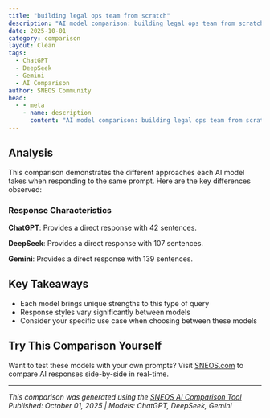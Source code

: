 ```yaml
---
title: "building legal ops team from scratch"
description: "AI model comparison: building legal ops team from scratch..."
date: 2025-10-01
category: comparison
layout: Clean
tags:
  - ChatGPT
  - DeepSeek
  - Gemini
  - AI Comparison
author: SNEOS Community
head:
  - - meta
    - name: description
      content: "AI model comparison: building legal ops team from scratch..."
---
```


<ChatComparison
  title="building legal ops team from scratch"
  prompt="building legal ops team from scratch"
  :responses='{
    "ChatGPT": "Building a legal operations (legal ops) team from scratch is a strategic move to improve efficiency, manage legal spend, implement technology, and support your legal department\u0027s goals more effectively. Here\u2019s a step-by-step guide to help you build a successful legal ops team:\n\n### 1. Understand the Role and Scope of Legal Ops\nLegal operations professionals typically focus on:\n- Budgeting and financial management\n- Vendor and contract management\n- Process optimization and workflow management\n- Technology implementation and management (e.g., contract lifecycle management, e-billing)\n- Data analytics and reporting\n- Matter management\n- Compliance support\n- Cross-functional collaboration\n\nUnderstanding these functions will help you define your team\u2019s goals and structure.\n\n### 2. Define Objectives and Scope\n- Identify pain points within your current legal function that legal ops can address.\n- Set clear objectives (e.g., reduce legal spend by X%, implement new legal tech, improve contract turnaround time).\n- Determine which legal ops functions are most critical based on your company size, industry, and current maturity level.\n\n### 3. Get Executive Buy-In and Budget Approval\n- Present a business case to leadership emphasizing the ROI of legal ops (cost savings, efficiency gains, risk reduction).\n- Secure adequate budget for headcount, technology, and training.\n\n### 4. Design the Team Structure\nDepending on your budget and needs, you might start with a small team or even a single hire:\n\nPossible roles:\n- **Legal Operations Manager/Director**: Oversees the team and leads projects.\n- **Legal Project Manager**: Focuses on process and workflow improvements.\n- **Contract Manager/Administrator**: Manages contract lifecycle and repository.\n- **Data Analyst**: Manages metrics, KPIs, and reporting.\n- **Technology Specialist**: Manages legal tech tools and user training.\n- Vendor Manager: Coordinates outside counsel and service providers.\n\nFor a startup or small legal department, a generalist legal ops manager may cover multiple roles.\n\n### 5. Recruit the Right Talent\n- Identify candidates with a mix of legal understanding, business acumen, technology skills, and project management experience.\n- Consider backgrounds in law firms, in-house legal, consulting, or operations roles.\n\n### 6. Implement Key Processes and Tools\n- Evaluate and implement legal technology (e.g., contract lifecycle management, e-billing, matter management systems).\n- Establish standardized processes for intake, contracts, vendor management, and budgeting.\n- Develop KPIs and reporting dashboards to measure performance and outcomes.\n\n### 7. Foster Collaboration and Communication\n- Integrate legal ops as a strategic partner within the legal team.\n- Work closely with finance, procurement, IT, and business units.\n- Provide training and support to legal staff on new tools and processes.\n\n### 8. Continuous Improvement\n- Regularly collect feedback and data to identify areas for improvement.\n- Stay updated on legal ops trends, tools, and best practices.\n- Scale the team and capabilities as company needs evolve.\n\n---\n\n### Additional Resources\n- Legal Ops Network (.community)\n- CLOC (Corporate Legal Operations Consortium)\n- Legal Operations LinkedIn groups and forums\n- Books such as \u201CTomorrow\u2019s Lawyers\u201D by Richard Susskind, or \u201CLegal Operations: A Primer\u201D\n\n---\n\nIf you want, I can help you draft a hiring plan, technology evaluation criteria, or a sample roadmap for your legal ops team. Just let me know!",
    "DeepSeek": "Of course. Building a Legal Operations team from scratch is a strategic initiative that transforms the legal department from a reactive cost center into a proactive, efficient, and data-driven business partner.\n\nHere is a comprehensive, step-by-step guide to building your Legal Ops function from the ground up.\n\n### **Phase 1: Foundation \u0026 Strategy (The \u0022Why\u0022 and \u0022What\u0022)**\n\nBefore you hire a single person, you must lay the strategic groundwork. This phase is about defining your mission and securing buy-in.\n\n**1. Define the \u0022Why\u0022: Articulate the Business Case**\nYou need to answer one question for leadership: **Why are we investing in Legal Ops?**\n*   **Pain Points:** Document the current inefficiencies. Are contracts taking too long? Is outside counsel spending out of control? Are sales teams frustrated with the legal process?\n*   **Value Proposition:** Frame the benefits in business terms:\n    *   **Cost Savings:** Reduce outside counsel spend, manage budgets.\n    *   **Efficiency \u0026 Speed:** Faster contract cycles, quicker response times.\n    *   **Risk Reduction:** Better compliance, centralized records, improved security.\n    *   **Scalability:** Enabling the legal team to support business growth without linearly increasing headcount.\n\n**2. Secure Executive Sponsorship**\nYou need a champion, typically the General Counsel (GC) or CFO. Present your business case to them. Their support is critical for budget, authority, and organizational change.\n\n**3. Conduct a Baseline Assessment**\nYou can\u0027t measure improvement if you don\u0027t know your starting point. Conduct an informal or formal assessment of the current state:\n*   **Technology:** What tools are being used (if any)? Spreadsheets, shared drives, individual email accounts?\n*   **Processes:** Map out key workflows (e.g., contract lifecycle, NDA process, litigation hold).\n*   **Spend:** Gather data on outside counsel and software spend.\n*   **Pain Points:** Interview legal team members and their primary internal clients (Sales, Finance, HR).\n\n**4. Develop a Charter \u0026 Initial Roadmap**\nCreate a simple document that defines:\n*   **Mission Statement:** \u0022To enable the legal department to deliver efficient, scalable, and high-quality legal services through technology, process improvement, and strategic management.\u0022\n*   **Initial Scope \u0026 Priorities:** You can\u0027t do everything at once. Common starting points are:\n    *   **Technology Implementation** (e.g., a Contract Lifecycle Management - CLM - tool)\n    *   **Outside Counsel Management** (billing guidelines, rate negotiation)\n    *   **Knowledge Management** (centralizing templates and playbooks)\n*   **Key Performance Indicators (KPIs):** How will you measure success? (e.g., reduced contract turnaround time, 10% savings on outside counsel spend).\n\n---\n\n### **Phase 2: Team Structure \u0026 Hiring (The \u0022Who\u0022)**\n\nStart small and focused. The first hire is the most critical.\n\n**1. The First Hire: The Legal Operations Professional**\nThis is often a individual contributor (IC) role, but it requires a strategic mindset. Look for:\n*   **Core Skills:** Project management, process improvement, data analysis, and technology aptitude.\n*   **Key Traits:** Proactive, influencer, problem-solver, and business-oriented.\n*   **Experience:** 3-7 years in legal ops, management consulting, or a similar operational role within a law firm or corporate legal department.\n*   **Title:** Legal Operations Manager, Senior Legal Operations Specialist.\n\n**2. Evolving the Team Structure**\nAs the function proves its value, the team can grow. A common progression looks like this:\n\n| Team Size | Typical Roles \u0026 Focus Areas |\n| :--- | :--- |\n| **Team of 1** | **Legal Ops Manager** (a \u0022jack-of-all-trades\u0022 focusing on tech, outside counsel, and key projects). |\n| **Team of 2-3** | Add **Specialists**: \u003Cbr\u003E\u2022 **Legal Ops Analyst** (data, reporting, billing) \u003Cbr\u003E\u2022 **Legal Tech Specialist** (system administration, integrations). |\n| **Mature Team (4\u002B)** | Add **Leaders \u0026 Deep Specialists**: \u003Cbr\u003E\u2022 **Director/Head of Legal Ops** (strategy, budget) \u003Cbr\u003E\u2022 **Knowledge Manager** \u003Cbr\u003E\u2022 **Specialist for IP, Litigation, or Compliance Ops.** |\n\n---\n\n### **Phase 3: Execution \u0026 Quick Wins (The \u0022How\u0022)**\n\nThis is where you build credibility by delivering tangible results.\n\n**1. Pursue \u0022Low-Hanging Fruit\u0022**\nIdentify projects that can be completed quickly with high impact.\n*   **Implement an e-Signature tool** (e.g., DocuSign, Adobe Sign).\n*   **Create a self-service NDA process** with a standardized template and a simple intake form.\n*   **Negotiate outside counsel guidelines** and enforce them through the e-billing system.\n*   **Centralize key legal templates** in a single, accessible location (e.g., SharePoint).\n\n**2. Tackle Your First Major Project**\nThis is often the implementation of a core technology system.\n*   **Common First System:** **Contract Lifecycle Management (CLM)** or **e-Billing/Matter Management**.\n*   **Approach:** Use a rigorous project management methodology.\n    1.  **Vendor Selection:** Create a RFP, demo vendors, check references.\n    2.  **Implementation:** Plan for configuration, data migration, and integrations.\n    3.  **Change Management:** This is crucial! Train users, create support materials, and communicate the benefits.\n\n**3. Establish Governance \u0026 Communication**\n*   **Create a Legal Ops \u0022Steering Committee\u0022** with key stakeholders from Legal, Sales, and Finance.\n*   **Publish a quarterly newsletter** or updates on your progress, wins, and new resources available.\n\n---\n\n### **Phase 4: Scaling \u0026 Maturing the Function**\n\nOnce the foundation is solid, you can expand your scope and sophistication.\n\n**1. Expand Technology Stack**\n*   **Entity Management:** For corporate governance and subsidiary management.\n*   **eDiscovery \u0026 Litigation Hold** tools.\n*   **IP Management** software.\n*   **Legal Hold** technology.\n\n**2. Deepen Analytics \u0026 Reporting**\nMove from basic reporting to predictive analytics.\n*   **Spend Analytics:** Predict future legal spend by matter type.\n*   **Workload Analytics:** Identify bottlenecks and justify internal headcount needs.\n*   **Business Intelligence Dashboards:** Provide the GC with a real-time view of the department\u0027s health and impact.\n\n**3. Formalize Processes \u0026 Knowledge**\n*   **Develop a formal Knowledge Management (KM) strategy.**\n*   **Create detailed playbooks** for common legal requests (e.g., sales contracts, vendor agreements).\n*   **Implement a robust intake process** for all legal requests, likely via your matter management or CLM system.\n\n**4. Focus on Strategic Impact**\n*   **Alternative Fee Arrangements (AFAs):** Move beyond hourly billing with outside counsel.\n*   **Team Training \u0026 Development:** Upskilling the legal team on new processes and technology.\n*   **Cross-Functional Collaboration:** Work with Finance on budgeting, IT on security, and HR on compliance.\n\n---\n\n### **Common Pitfalls to Avoid**\n\n*   **Trying to Boil the Ocean:** Don\u0027t take on too many projects at once. Start with 1-2 key priorities.\n*   **Skipping Change Management:** A new tool is useless if no one adopts it. Spend as much time on people as you do on technology.\n*   **Working in a Silo:** Legal Ops exists to serve the legal team *and* its clients. Constantly gather feedback from both.\n*   **Neglecting Data Integrity:** \u0022Garbage in, garbage out.\u0022 Ensure your systems have clean, reliable data from the start.\n*   **Under-Communicating:** Regularly report on your progress and, just as importantly, your successes.\n\nBuilding a Legal Ops team is a journey. By starting with a strong strategic foundation, delivering quick wins, and scaling thoughtfully, you will build an indispensable function that drives true business value.",
    "Gemini": "Okay, building a legal ops team from scratch is an exciting but challenging project! Here\u0027s a breakdown of how to approach it, covering key steps, considerations, and best practices:\n\n**I.  Understanding the Need \u0026 Defining the Vision**\n\n*   **1.  Assess Current State \u0026 Pain Points:**\n    *   **Legal Department Review:**  Thoroughly understand how the current legal department functions.  Document processes, workflows, technologies used, and pain points.\n    *   **Stakeholder Interviews:** Talk to lawyers, paralegals, and other stakeholders (Finance, Sales, IT, HR, etc.) to identify their challenges working with Legal.  Ask questions like:\n        *   What\u0027s the biggest time-waster in your day-to-day?\n        *   Where do you see the most bottlenecks in legal processes?\n        *   What information do you need from Legal that\u0027s hard to get?\n        *   What technology tools do you think would improve Legal\u0027s efficiency?\n        *   What are the highest priority areas of concern related to compliance, risk management, or other legal matters?\n    *   **Data Analysis:**  If possible, look at existing data (e.g., contract turnaround times, volume of legal requests, litigation spend). This will provide quantifiable evidence of problems.\n*   **2. Define the Vision \u0026 Goals:**\n    *   **What problem(s) are you trying to solve?** This is the most important question.\n    *   **What will \u0022success\u0022 look like in 1 year, 3 years, 5 years?** Be specific. (e.g., \u0022Reduce contract turnaround time by 30%,\u0022 \u0022Implement a centralized contract management system,\u0022 \u0022Improve legal data visibility to management\u0022).\n    *   **Identify Key Performance Indicators (KPIs):**  How will you measure progress towards your goals?  Examples:\n        *   Contract Cycle Time\n        *   Legal Spend (total and by category)\n        *   Number of legal requests handled per month/quarter\n        *   Employee satisfaction with legal services\n        *   Compliance training completion rates\n        *   Number of active litigation matters\n        *   Risk score / level across the organization\n    *   **Define the Scope:** What areas will Legal Ops cover? (See potential responsibilities below).\n\n**II. Defining Scope, Responsibilities \u0026 Skills**\n\nLegal Operations is a broad function.  Prioritize based on your organization\u0027s needs.  Common areas of responsibility include:\n\n*   **A. Technology Management:**\n    *   **Selecting, Implementing, and Managing Legal Tech:** Contract Lifecycle Management (CLM), e-Billing, matter management, eDiscovery, knowledge management, legal research, AI-powered tools.\n    *   **Integrations:** Ensuring legal tech integrates with other enterprise systems (e.g., CRM, ERP, HRIS).\n    *   **Training and Support:**  Providing training to legal staff on new technologies.\n*   **B. Financial Management:**\n    *   **Budgeting and Forecasting:** Developing and managing the legal department budget.\n    *   **Outside Counsel Management:**  Developing and enforcing billing guidelines, negotiating rates, managing accruals.\n    *   **Invoice Review and Approval:**  Streamlining the invoice review process.\n    *   **Spend Analysis:**  Analyzing legal spend to identify cost-saving opportunities.\n*   **C. Knowledge Management:**\n    *   **Creating and Maintaining a Legal Knowledge Base:**  Centralizing legal documents, templates, and policies.\n    *   **Developing Training Materials:**  Creating training programs on legal topics for employees.\n    *   **Improving Information Access:**  Making it easier for legal staff to find the information they need.\n*   **D. Vendor Management:**\n    *   **Selecting and Managing Legal Vendors:** eDiscovery providers, contract attorneys, legal research services, etc.\n    *   **Negotiating Contracts:**  Ensuring favorable terms with vendors.\n    *   **Performance Monitoring:**  Tracking vendor performance against agreed-upon metrics.\n*   **E. Data Analytics and Reporting:**\n    *   **Collecting and Analyzing Legal Data:**  Tracking KPIs, identifying trends, and providing insights to management.\n    *   **Developing Reports and Dashboards:**  Communicating legal data effectively.\n*   **F. Process Improvement:**\n    *   **Identifying and Streamlining Legal Processes:**  Mapping current processes, identifying bottlenecks, and implementing improvements.\n    *   **Developing Standard Operating Procedures (SOPs):**  Documenting best practices.\n*   **G. Project Management:**\n    *   **Managing Legal Projects:**  Leading cross-functional projects involving legal.\n*   **H. Legal Intake and Triage:**\n    *   **Centralizing Legal Requests:**  Creating a single point of entry for all legal matters.\n    *   **Triage and Assignment:**  Routing requests to the appropriate legal resources.\n*   **I. Compliance:**\n    *   **Supporting Compliance Programs:** Implementing and managing compliance programs related to data privacy, anti-corruption, etc.\n\n**III. Staffing \u0026 Structure**\n\n*   **1. Determine the Right Organizational Structure:**\n    *   **Centralized vs. Decentralized:** Will Legal Ops be centralized within the legal department or embedded within business units?  A centralized model is typically easier to manage in the beginning.\n    *   **Reporting Structure:**  Who will Legal Ops report to?  Typically, the General Counsel or a Deputy General Counsel.\n*   **2. Prioritize Key Hires:**\n    *   **Start with a Legal Ops Leader:** This person will be responsible for building the team, setting the strategy, and driving initiatives. Look for someone with experience in legal operations, project management, and change management.  This leader should have strong influencing skills and the ability to work with many stakeholders.\n    *   **Initial Team:**  Depending on your budget and priorities, consider these initial roles:\n        *   **Legal Operations Manager:**  Handles day-to-day operations, manages projects, and implements process improvements.\n        *   **Legal Analyst:**  Collects and analyzes data, develops reports, and provides insights.\n        *   **Technology Specialist:**  Manages legal tech platforms and provides technical support.\n*   **3. Define Roles and Responsibilities:**  Create clear job descriptions that outline the responsibilities, skills, and qualifications required for each role.\n*   **4.  Essential Skills:**\n    *   **Project Management:**  Critical for implementing initiatives and managing projects effectively.\n    *   **Process Improvement:**  Experience with methodologies like Lean, Six Sigma, or similar.\n    *   **Data Analysis:**  Ability to collect, analyze, and interpret data to identify trends and opportunities.\n    *   **Technology Proficiency:**  Familiarity with legal tech platforms and a willingness to learn new technologies.\n    *   **Communication and Collaboration:**  Strong communication skills and the ability to work effectively with lawyers, business stakeholders, and vendors.\n    *   **Financial Management:** Understanding of budgeting, forecasting, and financial analysis.\n\n**IV. Implementation \u0026 Ongoing Management**\n\n*   **1. Develop a Roadmap:**  Create a phased implementation plan with clear timelines and milestones.\n*   **2. Secure Executive Sponsorship:**  Get buy-in from senior management to ensure that Legal Ops has the resources and support it needs.\n*   **3. Communicate Effectively:**  Keep the legal department and other stakeholders informed about the progress of Legal Ops initiatives.\n*   **4.  Choose the Right Technology:**\n    *   **Start with a Solid Foundation:** Consider contract lifecycle management (CLM), e-billing, and matter management systems as essential tools.\n    *   **Prioritize Integrations:** Ensure that legal tech platforms can integrate with other enterprise systems.\n    *   **Consider Scalability:** Choose solutions that can grow with your organization.\n*   **5. Track Progress and Measure Results:**  Monitor KPIs regularly and make adjustments as needed.  Report on the impact of Legal Ops initiatives to demonstrate value.\n*   **6. Foster a Culture of Continuous Improvement:**  Encourage Legal Ops staff to identify opportunities for improvement and to experiment with new ideas.\n*   **7. Build Relationships:** Build strong relationships with lawyers and business stakeholders to gain their trust and support.\n*   **8. Seek External Expertise:**  Consider engaging with consultants or other experts to get advice and guidance on building a Legal Ops team.\n\n**V. Key Considerations and Best Practices**\n\n*   **Change Management:**  Implementing Legal Ops will likely require changes to existing processes and workflows.  Manage change effectively by communicating clearly, involving stakeholders in the process, and providing training and support.\n*   **Data Privacy and Security:**  Ensure that Legal Ops initiatives comply with all applicable data privacy and security regulations.\n*   **Innovation:**  Legal Ops should be a driver of innovation within the legal department.  Encourage experimentation with new technologies and processes.\n*   **Collaboration:**  Legal Ops should work closely with other departments to improve efficiency and effectiveness.\n*   **Iteration is Key:** Don\u0027t try to boil the ocean. Start with a few key initiatives and build from there.\n*   **Document Everything:**  Create SOPs, training materials, and other documentation to ensure consistency and knowledge sharing.\n*   **Invest in Training:**  Provide ongoing training and development opportunities for Legal Ops staff.\n*   **Stay Current:** The Legal Ops landscape is constantly evolving. Stay up-to-date on the latest trends and best practices.\n\n**VI. Example First-Year Roadmap**\n\nThis is a very general example, you\u0027ll need to tailor it to your specific needs:\n\n*   **Quarter 1:**\n    *   Hire Legal Ops Leader.\n    *   Conduct initial assessment of current state and pain points.\n    *   Define the vision and goals for Legal Ops.\n    *   Secure executive sponsorship.\n*   **Quarter 2:**\n    *   Hire initial Legal Ops team members (e.g., Legal Operations Manager).\n    *   Develop a detailed roadmap for Legal Ops initiatives.\n    *   Implement a legal intake and triage process.\n*   **Quarter 3:**\n    *   Evaluate and select a contract lifecycle management (CLM) system.\n    *   Develop and implement standard operating procedures (SOPs) for key legal processes.\n    *   Begin collecting and analyzing legal data.\n*   **Quarter 4:**\n    *   Implement the CLM system.\n    *   Develop reports and dashboards to track key performance indicators (KPIs).\n    *   Conduct a review of outside counsel spend and identify cost-saving opportunities.\n    *   Plan for next year\u0027s initiatives.\n\nBy following these steps, you can build a successful Legal Ops team that will help your organization improve efficiency, reduce costs, and manage risk more effectively. Remember that this is a journey, not a destination.  Be patient, be flexible, and be prepared to adapt to changing needs. Good luck!\n"
  }'
  published-date="21:54"
/>

## Analysis

This comparison demonstrates the different approaches each AI model takes when responding to the same prompt. Here are the key differences observed:

### Response Characteristics

**ChatGPT**: Provides a direct response with 42 sentences. 

**DeepSeek**: Provides a direct response with 107 sentences. 

**Gemini**: Provides a direct response with 139 sentences. 

## Key Takeaways

- Each model brings unique strengths to this type of query
- Response styles vary significantly between models
- Consider your specific use case when choosing between these models

## Try This Comparison Yourself

Want to test these models with your own prompts? Visit [SNEOS.com](https://sneos.com) to compare AI responses side-by-side in real-time.

---

*This comparison was generated using the [SNEOS AI Comparison Tool](https://sneos.com)*
*Published: October 01, 2025 | Models: ChatGPT, DeepSeek, Gemini*
